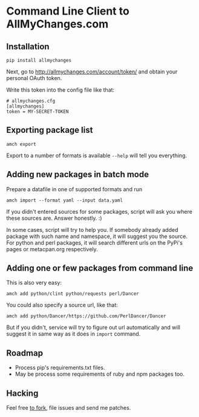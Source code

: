 Command Line Client to AllMyChanges.com
=======================================

Installation
------------

    pip install allmychanges

Next, go to <http://allmychanges.com/account/token/> and obtain
your personal OAuth token.

Write this token into the config file like that:

    # allmychanges.cfg
    [allmychanges]
    token = MY-SECRET-TOKEN

Exporting package list
----------------------

    amch export

Export to a number of formats is available `--help` will tell you everything.


Adding new packages in batch mode
---------------------------------

Prepare a datafile in one of supported formats and run

    amch import --format yaml --input data.yaml

If you didn't entered sources for some packages, script
will ask you where these sources are. Answer honestly. :)

In some cases, script will try to help you. If somebody
already added package with such name and namespace, it will
suggest you the source. For python and perl packages, it will
search different urls on the PyPi's pages or metacpan.org
respectively.


Adding one or few packages from command line
--------------------------------------------

This is also very easy:

    amch add python/clint python/requests perl/Dancer

You could also specify a source url, like that:

    amch add python/Dancer/https://github.com/PerlDancer/Dancer

But if you didn't, service will try to figure out url automatically
and will suggest it in same way as it does in `import` command.


Roadmap
-------

* Process pip's requirements.txt files.
* May be process some requirements of ruby and npm packages too.

Hacking
-------

Feel free [to fork](https://github.com/svetlyak40wt/allmychanges), file issues and send me patches.
